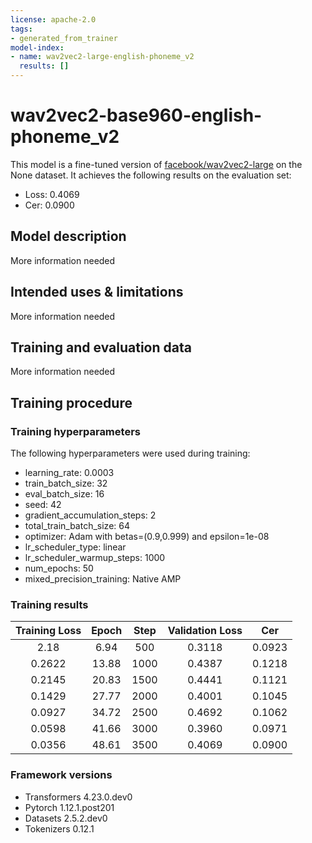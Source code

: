 ```yaml
---
license: apache-2.0
tags:
- generated_from_trainer
model-index:
- name: wav2vec2-large-english-phoneme_v2
  results: []
---
```


<!-- This model card has been generated automatically according to the information the Trainer had access to. You
should probably proofread and complete it, then remove this comment. -->

# wav2vec2-base960-english-phoneme_v2

This model is a fine-tuned version of [facebook/wav2vec2-large](https://huggingface.co/facebook/wav2vec2-large) on the None dataset.
It achieves the following results on the evaluation set:
- Loss: 0.4069
- Cer: 0.0900

## Model description

More information needed

## Intended uses & limitations

More information needed

## Training and evaluation data

More information needed

## Training procedure

### Training hyperparameters

The following hyperparameters were used during training:
- learning_rate: 0.0003
- train_batch_size: 32
- eval_batch_size: 16
- seed: 42
- gradient_accumulation_steps: 2
- total_train_batch_size: 64
- optimizer: Adam with betas=(0.9,0.999) and epsilon=1e-08
- lr_scheduler_type: linear
- lr_scheduler_warmup_steps: 1000
- num_epochs: 50
- mixed_precision_training: Native AMP

### Training results

| Training Loss | Epoch | Step | Validation Loss | Cer    |
|:-------------:|:-----:|:----:|:---------------:|:------:|
| 2.18          | 6.94  | 500  | 0.3118          | 0.0923 |
| 0.2622        | 13.88 | 1000 | 0.4387          | 0.1218 |
| 0.2145        | 20.83 | 1500 | 0.4441          | 0.1121 |
| 0.1429        | 27.77 | 2000 | 0.4001          | 0.1045 |
| 0.0927        | 34.72 | 2500 | 0.4692          | 0.1062 |
| 0.0598        | 41.66 | 3000 | 0.3960          | 0.0971 |
| 0.0356        | 48.61 | 3500 | 0.4069          | 0.0900 |


### Framework versions

- Transformers 4.23.0.dev0
- Pytorch 1.12.1.post201
- Datasets 2.5.2.dev0
- Tokenizers 0.12.1
